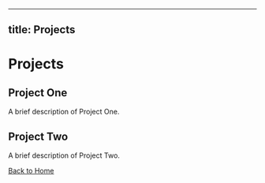 
---
title: Projects
---

# Projects

## Project One
A brief description of Project One.

## Project Two
A brief description of Project Two.

[Back to Home](index.md)
